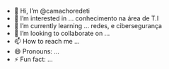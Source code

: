 - 👋 Hi, I’m @camachoredeti
- 👀 I’m interested in ... conhecimento na área de T.I
- 🌱 I’m currently learning ... redes, e cibersegurança
- 💞️ I’m looking to collaborate on ...
- 📫 How to reach me ...
- 😄 Pronouns: ...
- ⚡ Fun fact: ...

<!---
camachoredeti/camachoredeti is a ✨ special ✨ repository because its `README.md` (this file) appears on your GitHub profile.
You can click the Preview link to take a look at your changes.
--->
